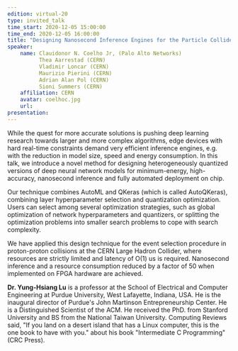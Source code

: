 ```yaml
---
edition: virtual-20
type: invited_talk
time_start: 2020-12-05 15:00:00
time_end: 2020-12-05 16:00:00
title: "Designing Nanosecond Inference Engines for the Particle Collider"
speaker:
    name: Clauidonor N. Coelho Jr, (Palo Alto Networks)
          Thea Aarrestad (CERN)
          Vladimir Loncar (CERN)
          Maurizio Pierini (CERN)
          Adrian Alan Pol (CERN) 
          Sioni Summers (CERN) 
    affiliation: CERN
    avatar: coelhoc.jpg
    url: 
presentation: 
---
```

While the quest for more accurate solutions is pushing deep learning research towards larger and more complex algorithms, edge devices with hard real-time constraints demand very efficient inference engines, e.g. with the reduction in model size, speed and energy consumption.  In this talk, we introduce a novel method for designing heterogeneously quantized versions of deep neural network models for minimum-energy, high-accuracy, nanosecond inference and fully automated deployment on chip. 
 
Our technique combines AutoML and QKeras (which is called AutoQKeras), combining layer hyperparameter selection and quantization optimization.  Users can select among several optimization strategies, such as global optimization of network hyperparameters and quantizers, or splitting the optimization problems into smaller search problems to cope with search complexity.
 
We have applied this design technique for the event selection procedure in proton-proton collisions at the CERN Large Hadron Collider, where resources are strictly limited and latency of O(1) us is required. Nanosecond inference and a resource consumption reduced by a factor of 50 when implemented on FPGA hardware are achieved.  

**Dr. Yung-Hsiang Lu** is a professor at the School of Electrical and Computer Engineering at Purdue University, West Lafayette, Indiana, USA. He is the inaugural director of Purdue's John Martinson Entrepreneurship Center. He is a Distinguished Scientist of the ACM. He received the PhD. from Stanford University and BS from the National Taiwan University. Computing Reviews said, "If you land on a desert island that has a Linux computer, this is the one book to have with you." about his book "Intermediate C Programming" (CRC Press). 
